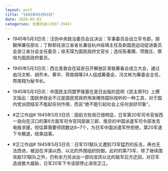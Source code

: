 ```yaml
---
layout: post
title: "1945年05月03日"
date: 2020-05-03
categories: 全面抗战(1937-1945)
---
```


<meta name="referrer" content="no-referrer" />

- 1945年5月3日讯：汪伪中央政治委员会议决议：军事委员会设立军令部，胡毓坤兼任部长；丁默邨任浙江省省长兼驻杭州绥靖主任及新国民运动促进委员会浙江省分会主任委员；徐天琛为国民政府文官长；选任陈春圃、项致庄、蔡培为国民政府委员。 

- 1945年5月3日讯：西北青救会在延安召开解放区青联筹备会成立大会，通过由冯文彬、胡乔木、黄华、蒋南翔等24人组成筹委会，冯文彬为筹委会主任，蒋南翔为秘书长。 

- 1945年5月3日讯：中国民主同盟罗隆基在是日出版的昆明《民主周刊》上撰文指出：国民参政会不过是国民党政府用来掩饰国际视听的一种工具，对于国内党派团结实不能起任何作用，而且“绝不能引起社会上任何良好印象”。 

- #芷江作战# 1945年5月3日讯：因前方败局已很明显，日军第20军司令官坂西一良向在汉口的第6方面军司令官冈部直三郎、南京的中国派遣军司令部发去电报求援，但估算需要师团数达6~7个，为日军中国派遣军所拒绝，第20军遂下令撤退，结束战事。 

- #芷江作战# 1945年5月3日讯：日军131联队又遭到73军猛烈的反击，再也无法西进，被迫在洋溪以西、以北的外围组织防御。此时的第73军，除了继续围攻敌131联队之外，仍有余力另派出一部向宝庆以北的敌军后方迂回，对日军造成极大威胁，日军20军下令该部停止进攻芷江。 

